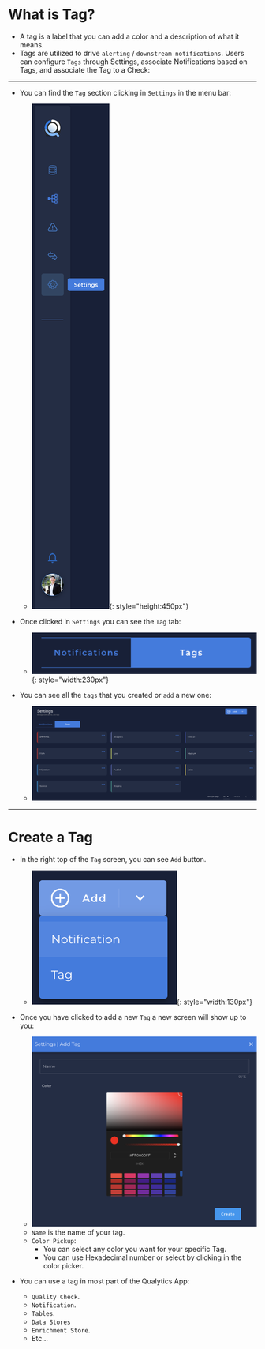 # What is Tag?

* A tag is a label that you can add a color and a description of what it means.
* Tags are utilized to drive `alerting` / `downstream notifications`. Users can configure `Tags` through Settings, associate Notifications based on Tags, and associate the Tag to a Check:


---

* You can find the `Tag` section clicking in `Settings` in the menu bar:
    - ![Screenshot](../assets/notifications/settings-tab.png){: style="height:450px"}

* Once clicked in `Settings` you can see the `Tag` tab:
    - ![Screenshot](../assets/tags/tags-tab.png){: style="width:230px"}

* You can see all the `tags` that you created or `add` a new one:
    - ![Screenshot](../assets/tags/tags.png)

---

# Create a Tag

* In the right top of the `Tag` screen, you can see `Add` button.
    - ![Screenshot](../assets/notifications/add-notification.png){: style="width:130px"}

* Once you have clicked to add a new `Tag` a new screen will show up to you:
    - ![Screenshot](../assets/tags/tag-screen.png)

    * `Name` is the name of your tag.
    * `Color Pickup`:
        * You can select any color you want for your specific Tag.
        * You can use Hexadecimal number or select by clicking in the color picker.
    
* You can use a tag in most part of the Qualytics App:
    * `Quality Check`.
    * `Notification`.
    * `Tables`.
    * `Data Stores`
    * `Enrichment Store`.
    * Etc...